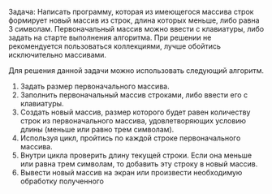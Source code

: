Задача: Написать программу, которая из имеющегося массива строк формирует новый массив из строк, длина которых меньше, либо равна 3 символам. Первоначальный массив можно ввести с клавиатуры, либо задать на старте выполнения алгоритма. При решении не рекомендуется пользоваться коллекциями, лучше обойтись исключительно массивами.

Для решения данной задачи можно использовать следующий алгоритм.
1.	Задать размер первоначального массива.
2.	Заполнить первоначальный массив строками, либо ввести его с клавиатуры.
3.	Создать новый массив, размер которого будет равен количеству строк из первоначального массива, удовлетворяющих условию длины (меньше или равно трем символам).
4.	Используя цикл, пройтись по каждой строке первоначального массива.
5.	Внутри цикла проверить длину текущей строки. Если она меньше или равна трем символам, то добавить эту строку в новый массив.
6.	Вывести новый массив на экран или произвести необходимую обработку полученного 